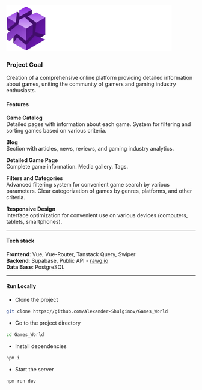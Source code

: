 ![Logo](./src/assets/img/main_logo.svg)

### Project Goal
Creation of a comprehensive online platform providing detailed information about games, uniting the community of gamers and gaming industry enthusiasts.

#### Features

**Game Catalog**  
Detailed pages with information about each game.
System for filtering and sorting games based on various criteria.

**Blog**  
Section with articles, news, reviews, and gaming industry analytics.

**Detailed Game Page**  
Complete game information.
Media gallery.
Tags.

**Filters and Categories**  
Advanced filtering system for convenient game search by various parameters.
Clear categorization of games by genres, platforms, and other criteria.

**Responsive Design**  
Interface optimization for convenient use on various devices (computers, tablets, smartphones).

---

#### Tech stack  

**Frontend**: Vue, Vue-Router, Tanstack Query, Swiper  
**Backend**: Supabase, Public API - [rawg.io](https://rawg.io/apidocs)  
**Data Base**: PostgreSQL

--- 

#### Run Locally

- Clone the project

```bash
git clone https://github.com/Alexander-Shulginov/Games_World
```

- Go to the project directory

```bash
cd Games_World
```

- Install dependencies

```bash 
npm i
```

- Start the server

```bash 
npm run dev
```